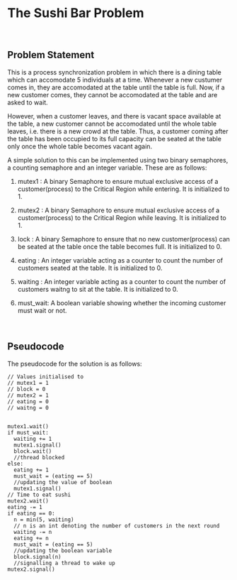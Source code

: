 # The Sushi Bar Problem

<br/>

## Problem Statement

This is a process synchronization problem in which there is a dining table which can accomodate 5 individuals at a time. Whenever a new custumer comes in, they are accomodated at the table until the table is full. Now, if a new customer comes, they cannot be accomodated at the table and are asked to wait.

However, when a customer leaves, and there is vacant space available at the table, a new customer cannot be accomodated until the whole table leaves, i.e. there is a new crowd at the table. Thus, a customer coming after the table has been occupied to its full capacity can be seated at the table only once the whole table becomes vacant again. 

A simple solution to this can be implemented using two binary semaphores, a counting semaphore and an integer variable.
These are as follows:

1) mutex1 : A binary Semaphore to ensure mutual exclusive access of a customer(process) to the Critical Region while entering.
It is initialized to 1.

2) mutex2 : A binary Semaphore to ensure mutual exclusive access of a customer(process) to the Critical Region while leaving.
It is initialized to 1.

3) lock : A binary Semaphore to ensure that no new customer(process) can be seated at the table once the table becomes full.
It is initialized to 0.

4) eating : An integer variable acting as a counter to count the number of customers seated at the table.
It is initialized to 0.

5) waiting : An integer variable acting as a counter to count the number of customers waitng to sit at the table.
It is initialized to 0.

6) must_wait: A boolean variable showing whether the incoming customer must wait or not.

<br/>

## Pseudocode

The pseudocode for the solution is as follows:

```
// Values initialised to
// mutex1 = 1
// block = 0
// mutex2 = 1
// eating = 0
// waitng = 0


mutex1.wait() 
if must_wait:
  waiting += 1 
  mutex1.signal() 
  block.wait()
  //thread blocked
else:
  eating += 1
  must_wait = (eating == 5)
  //updating the value of boolean
  mutex1.signal()
// Time to eat sushi
mutex2.wait() 
eating -= 1
if eating == 0:
  n = min(5, waiting)
  // n is an int denoting the number of customers in the next round
  waiting -= n
  eating += n
  must_wait = (eating == 5)
  //updating the boolean variable
  block.signal(n)
  //signalling a thread to wake up
mutex2.signal()

```


